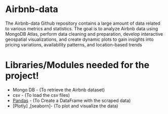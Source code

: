 # Airbnb-data
The Airbnb-data Github repository contains a large amount of data related to various metrics and statistics. 
The goal is to analyze Airbnb data using MongoDB Atlas, perform data cleaning and preparation, develop interactive geospatial visualizations, and create dynamic plots to gain insights into pricing variations, availability patterns, and location-based trends

# Libraries/Modules needed for the project!
- Mongo DB - (To retrieve the Airbnb dataset)
- csv - (To load the csv files)
- [Pandas](https://pandas.pydata.org/docs/) - (To Create a DataFrame with the scraped data)
- [Plotly] ,[seaborn]- (To plot and visualize the data)

